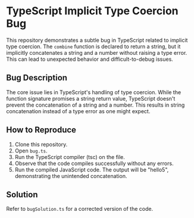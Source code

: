 # TypeScript Implicit Type Coercion Bug

This repository demonstrates a subtle bug in TypeScript related to implicit type coercion. The `combine` function is declared to return a string, but it implicitly concatenates a string and a number without raising a type error. This can lead to unexpected behavior and difficult-to-debug issues.

## Bug Description

The core issue lies in TypeScript's handling of type coercion. While the function signature promises a string return value, TypeScript doesn't prevent the concatenation of a string and a number. This results in string concatenation instead of a type error as one might expect.

## How to Reproduce

1. Clone this repository.
2. Open `bug.ts`.
3. Run the TypeScript compiler (tsc) on the file.
4. Observe that the code compiles successfully without any errors.
5. Run the compiled JavaScript code. The output will be "hello5", demonstrating the unintended concatenation.

## Solution

Refer to `bugSolution.ts` for a corrected version of the code.